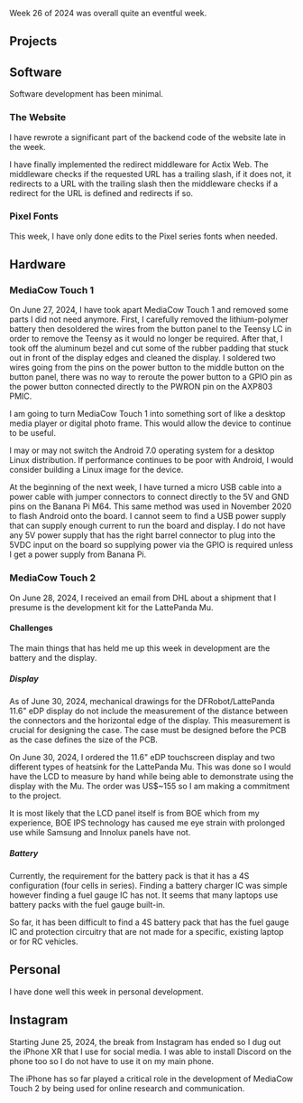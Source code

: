 Week 26 of 2024 was overall quite an eventful week. 

## Projects

## Software
Software development has been minimal.

### The Website
I have rewrote a significant part of the backend code of the website late in the week.

I have finally implemented the redirect middleware for Actix Web. The middleware checks if the requested URL has a trailing slash, if it does not, it redirects to a URL with the trailing slash then the middleware checks if a redirect for the URL is defined and redirects if so.

### Pixel Fonts
This week, I have only done edits to the Pixel series fonts when needed. 

## Hardware

### MediaCow Touch 1
On June 27, 2024, I have took apart MediaCow Touch 1 and removed some parts I did not need anymore. First, I carefully removed the lithium-polymer battery then desoldered the wires from the button panel to the Teensy LC in order to remove the Teensy as it would no longer be required. After that, I took off the aluminum bezel and cut some of the rubber padding that stuck out in front of the display edges and cleaned the display. I soldered two wires going from the pins on the power button to the middle button on the button panel, there was no way to reroute the power button to a GPIO pin as the power button connected directly to the PWRON pin on the AXP803 PMIC.

I am going to turn MediaCow Touch 1 into something sort of like a desktop media player or digital photo frame. This would allow the device to continue to be useful. 

I may or may not switch the Android 7.0 operating system for a desktop Linux distribution. If performance continues to be poor with Android, I would consider building a Linux image for the device.

At the beginning of the next week, I have turned a micro USB cable into a power cable with jumper connectors to connect directly to the 5V and GND pins on the Banana Pi M64. This same method was used in November 2020 to flash Android onto the board. I cannot seem to find a USB power supply that can supply enough current to run the board and display. I do not have any 5V power supply that has the right barrel connector to plug into the 5VDC input on the board so supplying power via the GPIO is required unless I get a power supply from Banana Pi. 

### MediaCow Touch 2
On June 28, 2024, I received an email from DHL about a shipment that I presume is the development kit for the LattePanda Mu. 

#### Challenges
The main things that has held me up this week in development are the battery and the display.

##### Display
As of June 30, 2024, mechanical drawings for the DFRobot/LattePanda 11.6" eDP display do not include the measurement of the distance between the connectors and the horizontal edge of the display. This measurement is crucial for designing the case. The case must be designed before the PCB as the case defines the size of the PCB.

On June 30, 2024, I ordered the 11.6" eDP touchscreen display and two different types of heatsink for the LattePanda Mu. This was done so I would have the LCD to measure by hand while being able to demonstrate using the display with the Mu. The order was US$~155 so I am making a commitment to the project.

It is most likely that the LCD panel itself is from BOE which from my experience, BOE IPS technology has caused me eye strain with prolonged use while Samsung and Innolux panels have not.

##### Battery
Currently, the requirement for the battery pack is that it has a 4S configuration (four cells in series). Finding a battery charger IC was simple however finding a fuel gauge IC has not. It seems that many laptops use battery packs with the fuel gauge built-in. 

So far, it has been difficult to find a 4S battery pack that has the fuel gauge IC and protection circuitry that are not made for a specific, existing laptop or for RC vehicles.

## Personal
I have done well this week in personal development. 

## Instagram
Starting June 25, 2024, the break from Instagram has ended so I dug out the iPhone XR that I use for social media. I was able to install Discord on the phone too so I do not have to use it on my main phone.

The iPhone has so far played a critical role in the development of MediaCow Touch 2 by being used for online research and communication.

